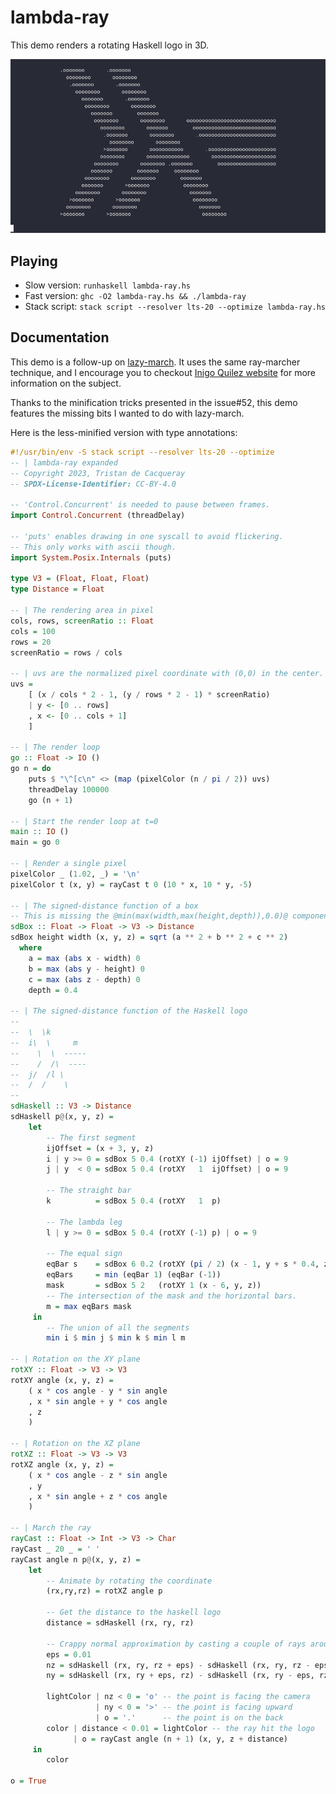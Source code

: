 # lambda-ray

This demo renders a rotating Haskell logo in 3D.

<img src="lambda-ray.gif" title="Playing the game">

## Playing

- Slow version: `runhaskell lambda-ray.hs`
- Fast version: `ghc -O2 lambda-ray.hs && ./lambda-ray`
- Stack script: `stack script --resolver lts-20 --optimize lambda-ray.hs`

## Documentation

This demo is a follow-up on [lazy-march](../../hackage/lazy-march).
It uses the same ray-marcher technique, and I encourage you to checkout
[Inigo Quilez website](https://iquilezles.org/) for more information on the subject.

Thanks to the minification tricks presented in the issue#52,
this demo features the missing bits I wanted to do with lazy-march.

Here is the less-minified version with type annotations:

```haskell
#!/usr/bin/env -S stack script --resolver lts-20 --optimize
-- | lambda-ray expanded
-- Copyright 2023, Tristan de Cacqueray
-- SPDX-License-Identifier: CC-BY-4.0

-- 'Control.Concurrent' is needed to pause between frames.
import Control.Concurrent (threadDelay)

-- 'puts' enables drawing in one syscall to avoid flickering.
-- This only works with ascii though.
import System.Posix.Internals (puts)

type V3 = (Float, Float, Float)
type Distance = Float

-- | The rendering area in pixel
cols, rows, screenRatio :: Float
cols = 100
rows = 20
screenRatio = rows / cols

-- | uvs are the normalized pixel coordinate with (0,0) in the center.
uvs =
    [ (x / cols * 2 - 1, (y / rows * 2 - 1) * screenRatio)
    | y <- [0 .. rows]
    , x <- [0 .. cols + 1]
    ]

-- | The render loop
go :: Float -> IO ()
go n = do
    puts $ "\^[c\n" <> (map (pixelColor (n / pi / 2)) uvs)
    threadDelay 100000
    go (n + 1)

-- | Start the render loop at t=0
main :: IO ()
main = go 0

-- | Render a single pixel
pixelColor _ (1.02, _) = '\n'
pixelColor t (x, y) = rayCast t 0 (10 * x, 10 * y, -5)

-- | The signed-distance function of a box
-- This is missing the @min(max(width,max(height,depth)),0.0)@ component, but that somehow work...
sdBox :: Float -> Float -> V3 -> Distance
sdBox height width (x, y, z) = sqrt (a ** 2 + b ** 2 + c ** 2)
  where
    a = max (abs x - width) 0
    b = max (abs y - height) 0
    c = max (abs z - depth) 0
    depth = 0.4

-- | The signed-distance function of the Haskell logo
--
--  \  \k
--  i\  \     m
--    \  \  -----
--    /  /\  ----
--  j/  /l \
--  /  /    \
--
sdHaskell :: V3 -> Distance
sdHaskell p@(x, y, z) =
    let
        -- The first segment
        ijOffset = (x + 3, y, z)
        i | y >= 0 = sdBox 5 0.4 (rotXY (-1) ijOffset) | o = 9
        j | y  < 0 = sdBox 5 0.4 (rotXY   1  ijOffset) | o = 9

        -- The straight bar
        k          = sdBox 5 0.4 (rotXY   1  p)

        -- The lambda leg
        l | y >= 0 = sdBox 5 0.4 (rotXY (-1) p) | o = 9

        -- The equal sign
        eqBar s    = sdBox 6 0.2 (rotXY (pi / 2) (x - 1, y + s * 0.4, z))
        eqBars     = min (eqBar 1) (eqBar (-1))
        mask       = sdBox 5 2   (rotXY 1 (x - 6, y, z))
        -- The intersection of the mask and the horizontal bars.
        m = max eqBars mask
     in
        -- The union of all the segments
        min i $ min j $ min k $ min l m

-- | Rotation on the XY plane
rotXY :: Float -> V3 -> V3
rotXY angle (x, y, z) =
    ( x * cos angle - y * sin angle
    , x * sin angle + y * cos angle
    , z
    )

-- | Rotation on the XZ plane
rotXZ :: Float -> V3 -> V3
rotXZ angle (x, y, z) =
    ( x * cos angle - z * sin angle
    , y
    , x * sin angle + z * cos angle
    )

-- | March the ray
rayCast :: Float -> Int -> V3 -> Char
rayCast _ 20 _ = ' '
rayCast angle n p@(x, y, z) =
    let
        -- Animate by rotating the coordinate
        (rx,ry,rz) = rotXZ angle p

        -- Get the distance to the haskell logo
        distance = sdHaskell (rx, ry, rz)

        -- Crappy normal approximation by casting a couple of rays around the hit point
        eps = 0.01
        nz = sdHaskell (rx, ry, rz + eps) - sdHaskell (rx, ry, rz - eps)
        ny = sdHaskell (rx, ry + eps, rz) - sdHaskell (rx, ry - eps, rz)

        lightColor | nz < 0 = 'o' -- the point is facing the camera
                   | ny < 0 = '>' -- the point is facing upward
                   | o = '.'      -- the point is on the back
        color | distance < 0.01 = lightColor -- the ray hit the logo
              | o = rayCast angle (n + 1) (x, y, z + distance)
     in
        color

o = True
```
